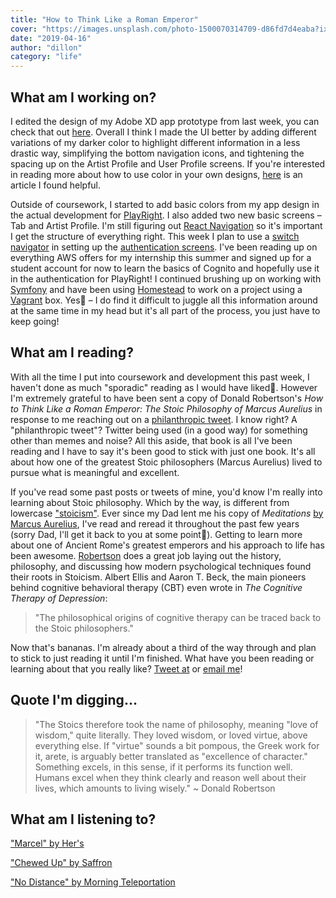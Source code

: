 ```yaml
---
title: "How to Think Like a Roman Emperor"
cover: "https://images.unsplash.com/photo-1500070314709-d86fd7d4eaba?ixlib=rb-1.2.1&ixid=eyJhcHBfaWQiOjEyMDd9&auto=format&fit=crop&w=1049&q=80"
date: "2019-04-16"
author: "dillon"
category: "life"
---
```


## What am I working on?

I edited the design of my Adobe XD app prototype from last week, you can check that out [here](https://xd.adobe.com/view/939f04be-5154-4cbb-6e4b-5652e19dfc7f-e5ae/). Overall I think I made the UI better by adding different variations of my darker color to highlight different information in a less drastic way, simplifying the bottom navigation icons, and tightening the spacing up on the Artist Profile and User Profile screens. If you're interested in reading more about how to use color in your own designs, [here](https://medium.com/@erikdkennedy/color-in-ui-design-a-practical-framework-e18cacd97f9e) is an article I found helpful. 

Outside of coursework, I started to add basic colors from my app design in the actual development for [PlayRight](https://github.com/dilloncoffman/PlayRight). I also added two new basic screens – Tab and Artist Profile. I'm still figuring out [React Navigation](https://reactnavigation.org/en/) so it's important I get the structure of everything right. This week I plan to use a [switch navigator](https://reactnavigation.org/docs/en/switch-navigator.html) in setting up the [authentication screens](https://reactnavigation.org/docs/en/auth-flow.html). I've been reading up on everything AWS offers for my internship this summer and signed up for a student account for now to learn the basics of Cognito and hopefully use it in the authentication for PlayRight! I continued brushing up on working with [Symfony](https://symfony.com/) and have been using [Homestead](https://laravel.com/docs/5.8/homestead) to work on a project using a [Vagrant](https://www.vagrantup.com/) box. Yes🤪 – I do find it difficult to juggle all this information around at the same time in my head but it's all part of the process, you just have to keep going!

## What am I reading?

With all the time I put into coursework and development this past week, I haven't done as much "sporadic" reading as I would have liked🧐. However I'm extremely grateful to have been sent a copy of Donald Robertson's *How to Think Like a Roman Emperor: The Stoic Philosophy of Marcus Aurelius* in response to me reaching out on a [philanthropic tweet](https://twitter.com/callmevlad/status/1114588072430059520). I know right? A "philanthropic tweet"? Twitter being used (in a good way) for something other than memes and noise? All this aside, that book is all I've been reading and I have to say it's been good to stick with just one book. It's all about how one of the greatest Stoic philosophers (Marcus Aurelius) lived to pursue what is meaningful and excellent.

If you've read some past posts or tweets of mine, you'd know I'm really into learning about Stoic philosophy. Which by the way, is different from lowercase ["stoicism"](https://www.dictionary.com/browse/stoicism). Ever since my Dad lent me his copy of *Meditations* [by Marcus Aurelius](https://dailystoic.com/meditations-marcus-aurelius/), I've read and reread it throughout the past few years (sorry Dad, I'll get it back to you at some point🤣). Getting to learn more about one of Ancient Rome's greatest emperors and his approach to life has been awesome. [Robertson](https://twitter.com/DonJRobertson) does a great job laying out the history, philosophy, and discussing how modern psychological techniques found their roots in Stoicism. Albert Ellis and Aaron T. Beck, the main pioneers behind cognitive behavioral therapy (CBT) even wrote in *The Cognitive Therapy of Depression*:

> "The philosophical origins of cognitive therapy can be traced back to the Stoic philosophers."

Now that's bananas. I'm already about a third of the way through and plan to stick to just reading it until I'm finished. What have you been reading or learning about that you really like? [Tweet at](https://twitter.com/_DillonCoffman_) or [email me](mailto:dillcoff@gmail.com)!

## Quote I'm digging...
> "The Stoics therefore took the name of philosophy, meaning "love of wisdom," quite literally. They loved wisdom, or loved virtue, above everything else. If "virtue" sounds a bit pompous, the Greek work for it, arete, is arguably better translated as "excellence of character." Something excels, in this sense, if it performs its function well. Humans excel when they think clearly and reason well about their lives, which amounts to living wisely." ~ Donald Robertson

## What am I listening to?

["Marcel" by Her's](https://www.youtube.com/watch?v=mF0sk6YTWz8)

["Chewed Up" by Saffron](https://www.youtube.com/watch?v=oncejNwh-2Q)

["No Distance" by Morning Teleportation](https://www.youtube.com/watch?v=1boo3YgQ6fI)